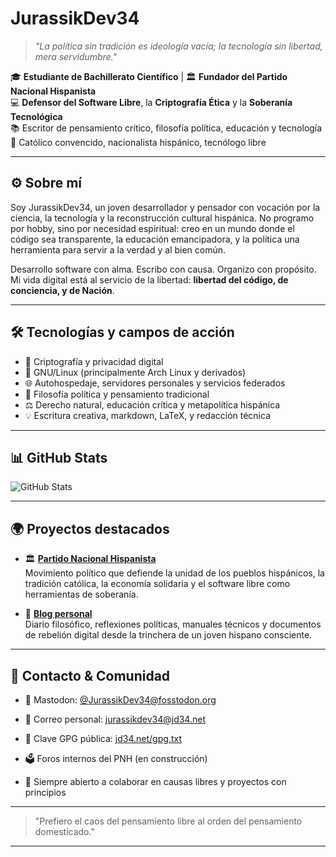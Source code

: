 # JurassikDev34

> *"La política sin tradición es ideología vacía; la tecnología sin libertad, mera servidumbre."*

🎓 **Estudiante de Bachillerato Científico** | 🏛️ **Fundador del Partido Nacional Hispanista**  
💻 **Defensor del Software Libre**, la **Criptografía Ética** y la **Soberanía Tecnológica**  
📚 Escritor de pensamiento crítico, filosofía política, educación y tecnología  
📖 Católico convencido, nacionalista hispánico, tecnólogo libre

---

## ⚙️ Sobre mí

Soy JurassikDev34, un joven desarrollador y pensador con vocación por la ciencia, la tecnología y la reconstrucción cultural hispánica. No programo por hobby, sino por necesidad espiritual: creo en un mundo donde el código sea transparente, la educación emancipadora, y la política una herramienta para servir a la verdad y al bien común.

Desarrollo software con alma. Escribo con causa. Organizo con propósito.  
Mi vida digital está al servicio de la libertad: **libertad del código, de conciencia, y de Nación**.

---

## 🛠️ Tecnologías y campos de acción

- 🔐 Criptografía y privacidad digital
- 🐧 GNU/Linux (principalmente Arch Linux y derivados)
- 🌐 Autohospedaje, servidores personales y servicios federados
- 🧠 Filosofía política y pensamiento tradicional
- ⚖️ Derecho natural, educación crítica y metapolítica hispánica
- 💡 Escritura creativa, markdown, LaTeX, y redacción técnica

---

## 📊 GitHub Stats

![GitHub Stats](https://github-readme-stats.vercel.app/api?username=JurassikDev34&show_icons=true&theme=radical)

---

## 🌍 Proyectos destacados

- 🏛️ [**Partido Nacional Hispanista**](https://pnh.09072007.xyz)  
  Movimiento político que defiende la unidad de los pueblos hispánicos, la tradición católica, la economía solidaria y el software libre como herramientas de soberanía.

- 📜 [**Blog personal**](https://jd34.net)  
  Diario filosófico, reflexiones políticas, manuales técnicos y documentos de rebelión digital desde la trinchera de un joven hispano consciente.

---


## 📡 Contacto & Comunidad

- 🐘 Mastodon: [@JurassikDev34@fosstodon.org](https://fosstodon.org/@JurassikDev34)
- 📧 Correo personal: [jurassikdev34@jd34.net](mailto:jurassikdev34@jd34.net)
- 🔐 Clave GPG pública: [jd34.net/gpg.txt](https://jd34.net/gpg.txt)


- 🗳️ Foros internos del PNH (en construcción)
- 📎 Siempre abierto a colaborar en causas libres y proyectos con principios

---

> "Prefiero el caos del pensamiento libre al orden del pensamiento domesticado."

---


